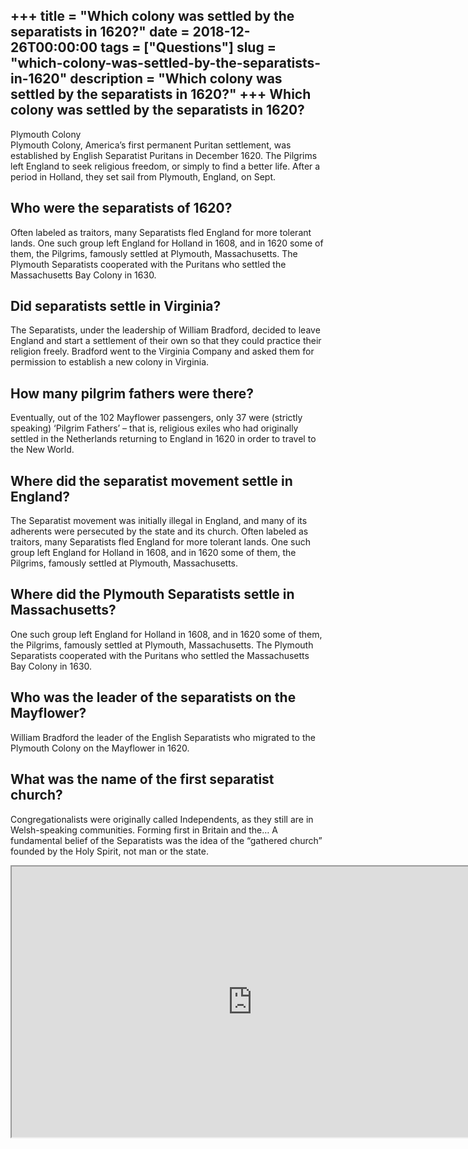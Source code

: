 +++
title = "Which colony was settled by the separatists in 1620?"
date = 2018-12-26T00:00:00
tags = ["Questions"]
slug = "which-colony-was-settled-by-the-separatists-in-1620"
description = "Which colony was settled by the separatists in 1620?"
+++
Which colony was settled by the separatists in 1620?
----------------------------------------------------

Plymouth Colony  
Plymouth Colony, America’s first permanent Puritan settlement, was established by English Separatist Puritans in December 1620. The Pilgrims left England to seek religious freedom, or simply to find a better life. After a period in Holland, they set sail from Plymouth, England, on Sept.

Who were the separatists of 1620?
---------------------------------

Often labeled as traitors, many Separatists fled England for more tolerant lands. One such group left England for Holland in 1608, and in 1620 some of them, the Pilgrims, famously settled at Plymouth, Massachusetts. The Plymouth Separatists cooperated with the Puritans who settled the Massachusetts Bay Colony in 1630.

Did separatists settle in Virginia?
-----------------------------------

The Separatists, under the leadership of William Bradford, decided to leave England and start a settlement of their own so that they could practice their religion freely. Bradford went to the Virginia Company and asked them for permission to establish a new colony in Virginia.

How many pilgrim fathers were there?
------------------------------------

Eventually, out of the 102 Mayflower passengers, only 37 were (strictly speaking) ‘Pilgrim Fathers’ – that is, religious exiles who had originally settled in the Netherlands returning to England in 1620 in order to travel to the New World.

Where did the separatist movement settle in England?
----------------------------------------------------

The Separatist movement was initially illegal in England, and many of its adherents were persecuted by the state and its church. Often labeled as traitors, many Separatists fled England for more tolerant lands. One such group left England for Holland in 1608, and in 1620 some of them, the Pilgrims, famously settled at Plymouth, Massachusetts.

Where did the Plymouth Separatists settle in Massachusetts?
-----------------------------------------------------------

One such group left England for Holland in 1608, and in 1620 some of them, the Pilgrims, famously settled at Plymouth, Massachusetts. The Plymouth Separatists cooperated with the Puritans who settled the Massachusetts Bay Colony in 1630.

Who was the leader of the separatists on the Mayflower?
-------------------------------------------------------

William Bradford the leader of the English Separatists who migrated to the Plymouth Colony on the Mayflower in 1620.

What was the name of the first separatist church?
-------------------------------------------------

Congregationalists were originally called Independents, as they still are in Welsh-speaking communities. Forming first in Britain and the… A fundamental belief of the Separatists was the idea of the “gathered church” founded by the Holy Spirit, not man or the state.

<iframe allow="accelerometer; autoplay; clipboard-write; encrypted-media; gyroscope; picture-in-picture" allowfullscreen="" class="__youtube_prefs__  epyt-is-override  no-lazyload" data-no-lazy="1" data-origheight="433" data-origwidth="770" data-skipgform_ajax_framebjll="" height="433" id="_ytid_44170" loading="lazy" src="https://www.youtube.com/embed/4XHc1qTuRTM?enablejsapi=1&autoplay=0&cc_load_policy=0&cc_lang_pref=&iv_load_policy=1&loop=0&modestbranding=0&rel=1&fs=1&playsinline=0&autohide=2&theme=dark&color=red&controls=1&" title="YouTube player" width="770"></iframe>